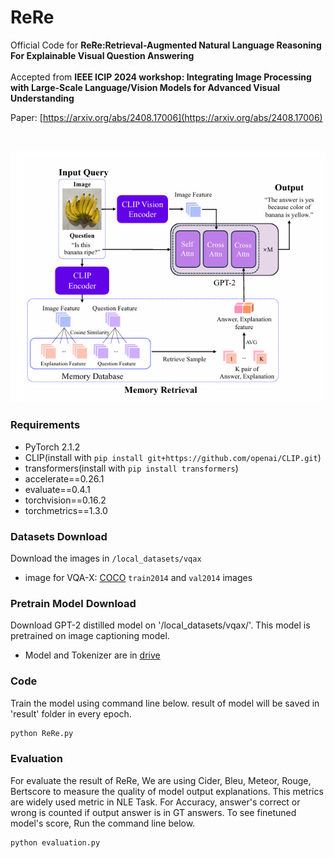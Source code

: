 # ReRe
Official Code for **ReRe:Retrieval-Augmented Natural Language Reasoning For Explainable Visual Question Answering** <br>
<br>
Accepted from **IEEE ICIP 2024 workshop: Integrating Image Processing with Large-Scale Language/Vision Models for Advanced Visual Understanding**

Paper: [https://arxiv.org/abs/2408.17006](https://arxiv.org/abs/2408.17006)

<br>
<p align="center">
<img src="utils/model_architectual.png" width="512"/>
  </p>

### Requirements
- PyTorch 2.1.2
- CLIP(install with `pip install git+https://github.com/openai/CLIP.git`)
- transformers(install with `pip install transformers`)
- accelerate==0.26.1
- evaluate==0.4.1
- torchvision==0.16.2
- torchmetrics==1.3.0
### Datasets Download
Download the images in `/local_datasets/vqax`
- image for VQA-X: [COCO](https://cocodataset.org/#download) `train2014` and `val2014` images<br>
### Pretrain Model Download
Download GPT-2 distilled model on '/local_datasets/vqax/'. This model is pretrained on image captioning model.
- Model and Tokenizer are in [drive](https://drive.google.com/drive/folders/1diyYSPW4LkdDa0DP9N-Wfx0ulMbOoxiC?usp=drive_link) 
### Code
Train the model using command line below. result of model will be saved in 'result' folder in every epoch.
```bash
python ReRe.py
```
### Evaluation
For evaluate the result of ReRe, We are using Cider, Bleu, Meteor, Rouge, Bertscore to measure the quality of model output explanations. This metrics are widely used metric in NLE Task. For Accuracy, answer's correct or wrong is counted if output answer is in GT answers. To see finetuned model's score, Run the command line below.
```bash
python evaluation.py
```
